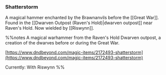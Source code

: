### Shatterstorm

A magical hammer enchanted by the Brawnanvils before the [[Great War]]. Found in the [[Dwarven Outpost (Raven's Hold)|dwarven outpost]] near Raven's Hold. Now wielded by [[Riswynn]]. 

%%notes
A magical warhammer from the Raven's Hold Dwarven outpost, a creation of the dwarves before or during the Great War.

[https://www.dndbeyond.com/magic-items/2172493-shatterstorm](https://www.dndbeyond.com/magic-items/2172493-shatterstorm)

Currently: With Riswynn
%%